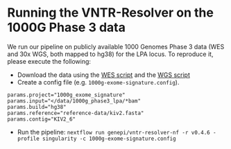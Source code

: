 # Running the VNTR-Resolver on the 1000G Phase 3 data

We run our pipeline on publicly available 1000 Genomes Phase 3 data (WES and 30x WGS, both mapped to hg38) for the LPA locus. To reproduce it, please execute the following:

* Download the data using the [WES script](download-1000G-wes-hg38.sh) and the [WGS script](download-1000G-wgs-hg38.sh)
* Create a config file (e.g. `1000g-exome-signature.config`).
```
params.project="1000g_exome_signature"
params.input="</data/1000g_phase3_lpa/*bam"
params.build="hg38"
params.reference="reference-data/kiv2.fasta"
params.contig="KIV2_6"
```
* Run the pipeline: `nextflow run genepi/vntr-resolver-nf -r v0.4.6 -profile singularity -c 1000g-exome-signature.config`
